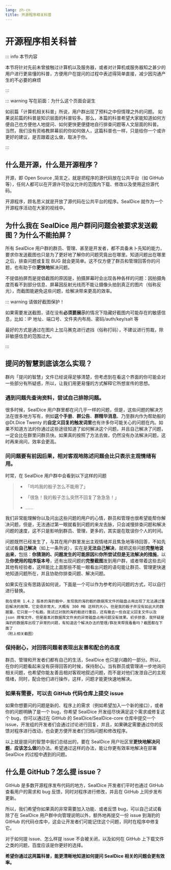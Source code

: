 ```yaml
---
lang: zh-cn
title: 开源程序相关科普
---
```

# 开源程序相关科普



::: info 本节内容

本节将针对先前未曾接触过计算机以及服务器，或者对计算机或服务器知之甚少的用户进行更易懂的科普，方便用户在提问的过程中表述得简单直接，减少因沟通产生的不必要的麻烦

:::



::: warning 写在前面：为什么这个页面会诞生

如前篇「计算机相关科普」所说，用户群出现了预料之中但情理之外的问题。
如果说前篇的科普是知识层面的科普较多。那么，本篇的科普希望大家能知道如何方便自己也方便他人地提问、如何更快更便捷地自行排查问题等人文层面的科普。
当然，我们没有资格教屏幕前的你如何做人，这篇科普也一样，只是给你一个或许更好的建议，是否跟着这么做，取决于你。

:::

## 什么是开源，什么是开源程序？
开源，即 Open Source ,简言之，就是把程序的源代码放在公共平台（如 GitHub 等），任何人都可以在开源许可协议允许的范围内下载、修改以及使用这份源代码。

开源程序，顾名思义就是开放了源代码在公共平台的程序。SealDice 就作为一个开源程序活动在大家的视线中。

## 为什么我在 SealDice 用户群问问题会被要求发送截图？为什么不能拍屏？
所有 SealDice 用户群的群员、管理、甚至是开发者，都不具备未卜先知的能力，要求你发送截图也只是为了更好地了解你的问题究竟出在哪里。知道问题出在哪里之后，排查问题或复现 BUG 就会更简单。这不仅方便了群员和管理回答你的问题，也有助于你**更快地**解决问题。

不提倡拍屏而是提倡截图的原因是，拍摄屏幕时会出现各种各样的问题：因拍摄角度而看不到部分信息、屏幕因反射光线而不能让摄像头拍到真正的图片（俗称反光），而截图能避免这些问题，给解决带来更高的效率。



::: warning 请做好截图保护！

如果需要发送截图，请在没有**必须要展示**的情况下隐藏好截图内可能存在的敏感信息，比如：IP 地址、端口号、文件夹内布局、密码/auth/key/salt 等

最好的方式是通过在图片上加马赛克进行遮挡（俗称打码），不建议进行剪裁，除非敏感信息的范围过大。

:::




## 提问的智慧到底该怎么实现？
群内「提问的智慧」文件已经说得足够清楚，但考虑到在看这个界面的你可能会对一些部分有所疑惑，所以，让我们用更易懂的方式解释它所想宣传的思想。

### 遇到问题先查询资料，尝试自己排除问题。
很多时候，SealDice 用户群里都在问几乎一样的问题，但是，这些问题的解决方法在很多地方写有，例如**这个手册**、**群公告**、**群精华消息**、乃至群内作为帮助骰的 @Dt.Dice Twenty 的**自定义回复的触发词里**也有许多你可能关心的问题在内。如果不知道方法的你通过这些途径知道了如何解决这个问题，并且自己解决了问题，一定会比在群里问群员快。如果真的按照了方法去做，仍然没有办法解决问题，这时再来询问，效率会更高。

### 问问题要有前因后果，相对客观地陈述问题会比只表示主观情绪有用。
时常，在 SealDice 用户群中会看到以下这样的问题

> - 「呜呜我的骰子怎么不能用了」
> 
> - 「很急！我的骰子怎么突然不回复了急急急！」
>
> - ……

我们非常能理解你以及问出这些问题的用户的心情，群员和管理也很希望能帮你解决问题，但是，无法通过第一眼就看到问题的来龙去脉，只会减慢排查问题和解决问题的速度，这不只是影响到群员、管理，更多的，其实是在耽误你个人的时间。

问题既然已经发生了，与其在用户群里发出主观情绪并且焦急地等待回答，不如先试试看**自己解决**（如上一条所说），实在是**无法自己解决**，就把这些问题**完整地说出来**，包括：**你猜测的、问题发生的可能原因**和**你所尝试但是无法解决的措施**，以及**你使用的程序版本号**，还有出现问题的**完整截图**发到用户群，或者带着这些去问其他有经验者，这样能比上面那些不能一眼看出问题的语句能让群员、管理更快速地知道问题所在，并且协助你排查问题、解决问题。

如果实在没有思路该如何说，下面是一个可以作为参考的问问题的方式，可以自行进行替换。

```text
我在使用 1.4.2 版本的海豹骰中，发现我的海豹骰的数据库文件的磁盘占用出现了无法通过重启解决的故障，它变得非常大，大概有 300 MB 这样的大小。但是我的骰子并没有如此大的数据量，它只是一个私骰。我试过对我的海豹骰进行重启，还有撤去一些自定义回复文件以及 json 牌堆文件，但是基本对数据库文件夹的异常磁盘占用问题没有效果。初步排查，我怀疑是海豹的数据库出现了异常的问题，有知道这个解决办法的管理/群友来帮我看看吗？截图都在下面了
（附上相关截图）
```
### 保持耐心，对回答问题者表现出友善和配合的态度
群员、管理和开发者们都有自己的生活，SealDice 也只是兴趣的一部分。所以，在你的问题看起来没有获得回答的时候，保持耐心。当有群员或管理进一步地询问相关问题，也希望你能友善且相对客观地叙述问题，而不是对他们发泄自己的主观情绪，同时，配合他们进行操作，这样，问题才能更快速地解决。

### 如果有需要，可以去 GitHub 代码仓库上提交 issue
如果你想要问的问题是新的、程序上的需求（例如希望加入一个新的接口），或者你的问题明确了是一个 bug，你希望 SealDice 开发组尽快满足这个需求或修复这个 bug，你可以通过在 GitHub 的 SealDice/SealDice-core 仓库中提交一个 issue，开发组的开发者们会通过讨论进行回复，并且，如果确定需要通过你的反馈对程序进行改动，也会更方便开发者们归档问题和修改程序。

以上就是提问的智慧中我们总结出的，要在 SealDice 用户社区里**更快地解决问题**，**应该怎么做**的办法。希望通过这样的办法，能让你更有效率地解决在部署 SealDice 的过程中遇到的问题。

## 什么是 GitHub？怎么提 issue？
GitHub 是多数开源程序发布代码的地方，SealDice 开发者们平时也通过 GitHub 查看用户的需求和 bug 反馈，同时对程序进行修改，并且在 GitHub 上同步发布更新。

所以，我们希望你如果真的非常需要加入功能、或者反馈 bug，可以自己试试看除了在 SealDice 用户群中向管理说明以外，额外地再提交一份 issue 到海豹的 GitHub 的代码仓库中，这会让开发者们可能记住这个问题，同时在程序中修复它。

对于如何提 issue、怎么样提 issue 不会被关闭，以及如何在 GitHub 上下载文件之类的问题，百度应该是你更好的选择。

**希望你通过这两篇科普，能更清晰地知道如何提问 SealDice 相关的问题会更有效率。**